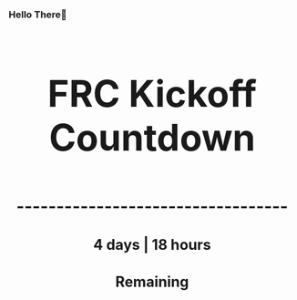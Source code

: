 ### Hello There👋

<!---START-TIMER--->
<h3 align='center' style='font-size: 64px;'>FRC Kickoff Countdown</h3>
<h3 align='center' style='font-size: 30px;'>----------------------------------</h3>
<h3 align='center' style='font-size: 25px;'>4 days | 18 hours</h3>
<h3 align='center' style='font-size: 25px;'>Remaining</h3>
<!---END-TIMER--->
